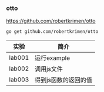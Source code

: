 ### otto
https://github.com/robertkrimen/otto

`go get github.com/robertkrimen/otto`

|实验|简介|
|---|---|
|lab001|运行example|
|lab002|调用js文件|
|lab003|得到js函数的返回的值|